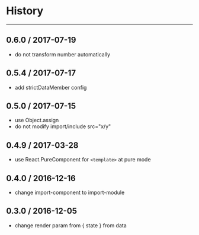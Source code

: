 # History
----

## 0.6.0 / 2017-07-19

- do not transform number automatically

## 0.5.4 / 2017-07-17

- add strictDataMember config

## 0.5.0 / 2017-07-15

- use Object.assign
- do not modify import/include src="x/y"

## 0.4.9 / 2017-03-28

- use React.PureComponent for `<template>` at pure mode

## 0.4.0 / 2016-12-16

- change import-component to import-module

## 0.3.0 / 2016-12-05

- change render param from { state } from data